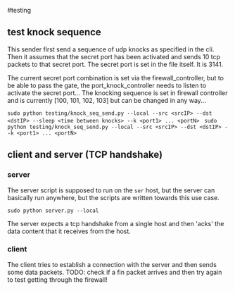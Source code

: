 #testing

## test knock sequence
This sender first send a sequence of udp knocks as specified in the cli. Then it assumes that the secret port has been activated and sends 10 tcp packets to that secret port. The secret port is set in the file itself. It is 3141.

The current secret port combination is set via the firewall_controller, but to be able to pass the gate, the port_knock_controller needs to listen to activate the secret port... The knocking sequence is set in firewall controller and is currently [100, 101, 102, 103] but can be changed in any way...

`sudo python testing/knock_seq_send.py --local --src <srcIP> --dst <dstIP> --sleep <time between knocks> --k <port1> ... <portN> `
`sudo python testing/knock_seq_send.py --local --src <srcIP> --dst <dstIP> --k <port1> ... <portN>`

## client and server (TCP handshake)
### server
The server script is supposed to run on the `ser` host, but the server can basically run anywhere, but the scripts are written towards this use case.
```
sudo python server.py --local
```
The server expects a tcp handshake from a single host and then 'acks' the data content that it receives from the host.

### client
The client tries to establish a connection with the server and then sends some data packets.
TODO: check if a fin packet arrives and then try again to test getting through the firewall!
